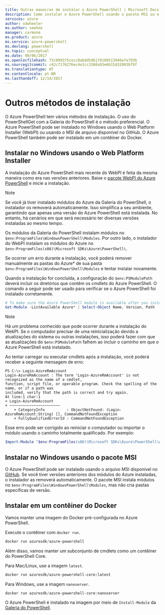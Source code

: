 ```yaml
---
title: Outras maneiras de instalar o Azure PowerShell | Microsoft Docs
description: Como instalar o Azure PowerShell usando o pacote MSI ou o Web Platform Installer.
services: azure
author: sdwheeler
ms.author: sewhee
manager: carmonm
ms.product: azure
ms.service: azure-powershell
ms.devlang: powershell
ms.topic: conceptual
ms.date: 09/06/2017
ms.openlocfilehash: 73c099375cecc8abdd5d6179109513946e7e793b
ms.sourcegitcommit: c42c7176276ec4e1cc3360a93e6b15d32083bf9f
ms.translationtype: HT
ms.contentlocale: pt-BR
ms.lasthandoff: 12/14/2017
---
```

# <a name="other-installation-methods"></a>Outros métodos de instalação

O Azure PowerShell tem vários métodos de instalação. O uso do PowerShellGet com a Galeria do PowerShell é o método preferencial. O Azure PowerShell pode ser instalado no Windows usando o Web Platform Installer (WebPI) ou usando o MSI de arquivo disponível no GitHub. O Azure PowerShell também pode ser instalado em um contêiner do Docker.

## <a name="install-on-windows-using-the-web-platform-installer"></a>Instalar no Windows usando o Web Platform Installer

A instalação do Azure PowerShell mais recente do WebPI é feita da mesma maneira como era nas versões anteriores.
Baixe o [pacote WebPI do Azure PowerShell](http://aka.ms/webpi-azps) e inicie a instalação.

> [!NOTE]
> Se você já tiver instalado módulos do Azure da Galeria do PowerShell, o instalador os removerá automaticamente. Isso simplifica a seu ambiente, garantindo que apenas uma versão do Azure PowerShell está instalada. No entanto, há cenários em que será necessário ter diversas versões instaladas ao mesmo tempo.
>
> Os módulos da Galeria do PowerShell instalam módulos no `$env:ProgramFiles\WindowsPowerShell\Modules`. Por outro lado, o instalador do WebPI instalam os módulos do Azure no `$env:ProgramFiles(x86)\Microsoft SDKs\Azure\PowerShell\`.
>
> Se ocorrer um erro durante a instalação, você poderá remover manualmente as pastas do Azure* de sua pasta `$env:ProgramFiles\WindowsPowerShell\Modules` e tentar instalar novamente.

Quando a instalação for concluída, a configuração do `$env:PSModulePath` deverá incluir os diretórios que contêm os cmdlets do Azure PowerShell. O comando a seguir pode ser usado para verificar se o Azure PowerShell foi instalado corretamente.

```powershell
# To make sure the Azure PowerShell module is available after you install
Get-Module -ListAvailable Azure* | Select-Object Name, Version, Path
```

> [!NOTE]
> Há um problema conhecido que pode ocorrer durante a instalação do WebPI. Se o computador precisar de uma reinicialização devido a atualizações do sistema ou outras instalações, isso poderá fazer com que as atualizações do `$env:PSModulePath` falhem ao incluir o caminho em que o Azure PowerShell está instalado.

Ao tentar carregar ou executar cmdlets após a instalação, você poderá receber a seguinte mensagem de erro:

```
PS C:\> Login-AzureRmAccount
Login-AzureRmAccount : The term 'Login-AzureRmAccount' is not recognized as the name of a cmdlet,
function, script file, or operable program. Check the spelling of the name, or if a path was
included, verify that the path is correct and try again.
At line:1 char:1
+ Login-AzureRmAccount
+ ~~~~~~~~~~~~~~~~~~~~~~~
    + CategoryInfo          : ObjectNotFound: (Login-AzureRmAccount:String) [], CommandNotFoundException
    + FullyQualifiedErrorId : CommandNotFoundException
```

Esse erro pode ser corrigido ao reiniciar o computador ou importar o módulo usando o caminho totalmente qualificado. Por exemplo:

```powershell
Import-Module "$env:ProgramFiles(x86)\Microsoft SDKs\Azure\PowerShell\AzureRM.psd1"
```

## <a name="install-on-windows-using-the-msi-package"></a>Instalar no Windows usando o pacote MSI

O Azure PowerShell pode ser instalado usando o arquivo MSI disponível no [GitHub](https://github.com/Azure/azure-powershell/releases/latest). Se você tiver versões anteriores dos módulos do Azure instaladas, o instalador as removerá automaticamente. O pacote MSI instala módulos no `$env:ProgramFiles\WindowsPowerShell\Modules`, mas não cria pastas específicas de versão.

## <a name="install-in-a-docker-container"></a>Instalar em um contêiner do Docker

Vamos manter uma imagem do Docker pré-configurada no Azure PowerShell.

Execute o contêiner com `docker run`.

```powershell
docker run azuresdk/azure-powershell
```

Além disso, vamos manter um subconjunto de cmdlets como um contêiner do PowerShell Core.

Para Mac/Linux, use a imagem `latest`.

```bash
docker run azuresdk/azure-powershell-core:latest
```

Para Windows, use a imagem `nanoserver`.

```powershell
docker run azuresdk/azure-powershell-core:nanoserver
```

O Azure PowerShell é instalado na imagem por meio de `Install-Module` da [Galeria do PowerShell](https://www.powershellgallery.com/).